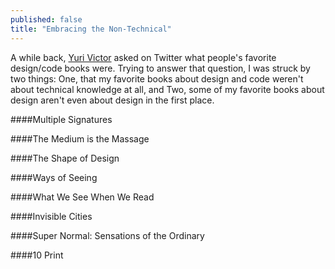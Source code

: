 ```yaml
---
published: false
title: "Embracing the Non-Technical"
---
```


A while back, [Yuri Victor](https://twitter.com/yurivictor/status/535540725019344896) asked on Twitter what people's favorite design/code books were. Trying to answer that question, I was struck by two things: One, that my favorite books about design and code weren't about technical knowledge at all, and Two, some of my favorite books about design aren't even about design in the first place.

####Multiple Signatures

####The Medium is the Massage

####The Shape of Design

####Ways of Seeing

####What We See When We Read

####Invisible Cities

####Super Normal: Sensations of the Ordinary

####10 Print